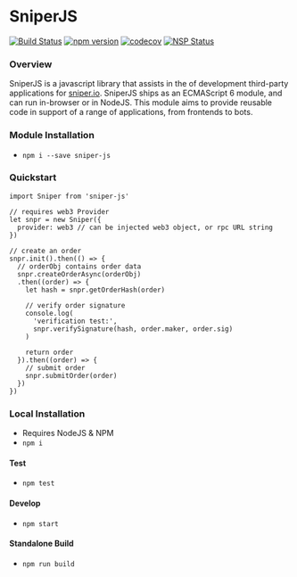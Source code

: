 # SniperJS

[![Build Status](https://travis-ci.org/sniper-exchange/sniper-js.svg?branch=master)](https://travis-ci.org/sniper-exchange/sniper-js)
[![npm version](https://badge.fury.io/js/sniper-js.svg)](https://badge.fury.io/js/sniper-js)
[![codecov](https://codecov.io/gh/sniper-exchange/sniper-js/branch/master/graph/badge.svg)](https://codecov.io/gh/sniper-exchange/sniper-js)
[![NSP Status](https://nodesecurity.io/orgs/sniper-exchange/projects/34350ea9-5bcc-455c-9d28-2f807e738fba/badge)](https://nodesecurity.io/orgs/sniper-exchange/projects/34350ea9-5bcc-455c-9d28-2f807e738fba)




### Overview
SniperJS is a javascript library that assists in the of development third-party applications for [sniper.io](https://www.sniper.io/). SniperJS ships as an ECMAScript 6 module, and can run in-browser or in NodeJS. This module aims to provide reusable code in support of a range of applications, from frontends to bots.


### Module Installation
- `npm i --save sniper-js`


### Quickstart
```
import Sniper from 'sniper-js'

// requires web3 Provider
let snpr = new Sniper({
  provider: web3 // can be injected web3 object, or rpc URL string
})

// create an order
snpr.init().then(() => {
  // orderObj contains order data
  snpr.createOrderAsync(orderObj)
  .then((order) => {
    let hash = snpr.getOrderHash(order)

    // verify order signature
    console.log(
      'verification test:',
      snpr.verifySignature(hash, order.maker, order.sig)
    )

    return order
  }).then((order) => {
    // submit order
    snpr.submitOrder(order)
  })
})
```


### Local Installation
- Requires NodeJS & NPM
- `npm i`

#### Test
- `npm test`

#### Develop
- `npm start`

#### Standalone Build
- `npm run build`
